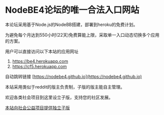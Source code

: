 # NodeBE4论坛的唯一合法入口网站

本论坛采用基于Node.js的NodeBB搭建，部署到heroku的免费计划。

为避免每个月达到550小时(22天)免费算能上限，采取单一入口动态切换多个应用的方案。

用户可以直接访问以下本站的应用网址
1. https://be4.herokuapp.com
2. https://cf5.herokuapp.com

自动跳转链接 [https://nodebe4.github.io](https://nodebe4.github.io)

本站采用类似于reddit的版主负责制，子版的版主能自主管理。

欢迎各类社会项目到这里设立子版，支持您的社区发展。

[本站向社会公益项目提供独立子版](https://be4.herokuapp.com/topic/8/)
